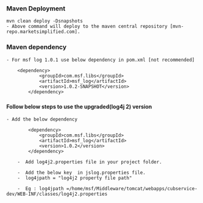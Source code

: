 ### Maven Deployment
	mvn clean deploy -Dsnapshots
	- Above command will deploy to the maven central repository [mvn-repo.marketsimplified.com].
	
### Maven dependency
	
	- For msf log 1.0.1 use below dependency in pom.xml [not recommended]
	
```
	<dependency>
			<groupId>com.msf.libs</groupId>
			<artifactId>msf_log</artifactId>
			<version>1.0.2-SNAPSHOT</version>
		</dependency>
```

### <h4> Follow below steps to use the upgraded(log4j 2) version </h4>
	- Add the below dependency 
	
``` 
        <dependency>
			<groupId>com.msf.libs</groupId>
			<artifactId>msf_log</artifactId>
			<version>1.0.2</version>
		</dependency>
```
	
	    -  Add log4j2.properties file in your project folder.
	    
	    -  Add the below key  in jslog.properties file.
	    -  log4jpath = "log4j2 property file path"
	     
	    -  Eg : log4jpath =/home/msf/Middleware/tomcat/webapps/cubservice-dev/WEB-INF/classes/log4j2.properties
	    
	    